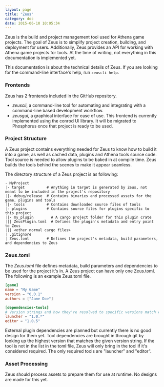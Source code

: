 ```yaml
---
layout: page
title: "Zeus"
category: doc
date: 2015-06-10 10:05:34
---
```


Zeus is the build and project management tool used for Athena game projects.
The goal of Zeus is to simplify project creation, building, and deployment for users.
Additionally, Zeus provides an API for working with Athena game projects for tools.
At the time of writing, not everything in this documentation is implemented yet.

This documentation is about the technical details of Zeus. If you are looking for
the command-line interface's help, run `zeuscli help`.

### Frontends

Zeus has 2 frontends included in the GitHub repository.

- *zeuscli*, a command-line tool for automating and integrating with a command-line
  based development workflow.
- *zeusgui*, a graphical interface for ease of use. This frontend is currently
  implemented using the conrod UI library. It will be migrated to Phosphorus once
  that project is ready to be used.

### Project Structure

A Zeus project contains everything needed for Zeus to know how to build it into a
game, as well as cached data, plugins and Athena tools source code. Tool source is
needed to allow plugins to be baked in at compile time. Zeus builds the tools behind
the scenes to make it appear seamless.

The directory structure of a Zeus project is as following:

```
- MyProject
|- target          # Anything in target is generated by Zeus, not meant to be included in the project's repository
||- debug/release  # Contains binaries and processed assets for the game, plugins and tools
||- tools          # Contains downloaded source files of tools
|- plugins         # Contains source files for plugins specific to this project
||- my_plugin        # A cargo project folder for this plugin crate
||| ZeusPlugin.toml  # Defines the plugin's metadata and entry point to Zeus
||| <other normal cargo files>
| .gitignore
| Zeus.toml        # Defines the project's metadata, build parameters, and dependencies to Zeus
```

### Zeus.toml

The *Zeus.toml* file defines metadata, build parameters and dependencies to be used
for the project it's in. A Zeus project can have only one Zeus.toml. The following
is an example Zeus.toml file.

```toml
[game]
name = "My Game"
version = "0.0.1"
authors = ["Jane Doe"]

[dependencies-tools]
# Version strings and how they're resolved to specific versions match cargo
launcher = "1.0.*"
editor = "1.0.5"
```

External plugin dependencies are planned but currently there is no good design for
them yet. Tool dependencies are brought in through git by looking up the highest
version that matches the given version string. If the tool is not in the list in
the toml file, Zeus will only bring in the tool if it's considered required. The
only required tools are "launcher" and "editor".


### Asset Processing

Zeus should process assets to prepare them for use at runtime. No designs are made
for this yet.
